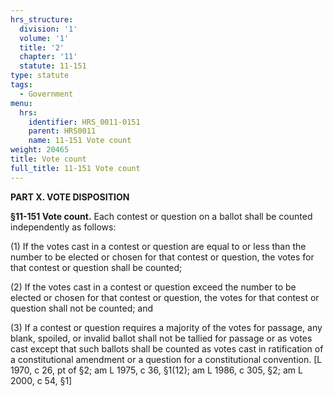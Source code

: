 ```yaml
---
hrs_structure:
  division: '1'
  volume: '1'
  title: '2'
  chapter: '11'
  statute: 11-151
type: statute
tags:
  - Government
menu:
  hrs:
    identifier: HRS_0011-0151
    parent: HRS0011
    name: 11-151 Vote count
weight: 20465
title: Vote count
full_title: 11-151 Vote count
---
```

**PART X. VOTE DISPOSITION**

**§11-151 Vote count.** Each contest or question on a ballot shall be counted independently as follows:

(1) If the votes cast in a contest or question are equal to or less than the number to be elected or chosen for that contest or question, the votes for that contest or question shall be counted;

(2) If the votes cast in a contest or question exceed the number to be elected or chosen for that contest or question, the votes for that contest or question shall not be counted; and

(3) If a contest or question requires a majority of the votes for passage, any blank, spoiled, or invalid ballot shall not be tallied for passage or as votes cast except that such ballots shall be counted as votes cast in ratification of a constitutional amendment or a question for a constitutional convention. [L 1970, c 26, pt of §2; am L 1975, c 36, §1(12); am L 1986, c 305, §2; am L 2000, c 54, §1]